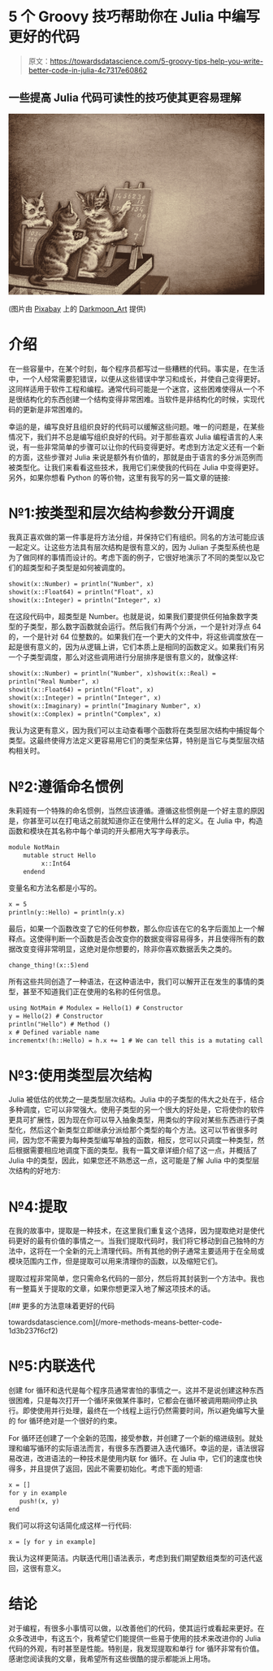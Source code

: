 # 5 个 Groovy 技巧帮助你在 Julia 中编写更好的代码

> 原文：<https://towardsdatascience.com/5-groovy-tips-help-you-write-better-code-in-julia-4c7317e60862>

## 一些提高 Julia 代码可读性的技巧使其更容易理解

![](img/30c4a28da528015ea07d20c0f335d50f.png)

(图片由 [Pixabay](https://pixabay.com/images/id-4178304/) 上的 [Darkmoon_Art](https://pixabay.com/users/darkmoon_art-1664300/) 提供)

# 介绍

在一些容量中，在某个时刻，每个程序员都写过一些糟糕的代码。事实是，在生活中，一个人经常需要犯错误，以便从这些错误中学习和成长，并使自己变得更好。这同样适用于软件工程和编程。通常代码可能是一个迷宫，这些困难使得从一个不是很结构化的东西创建一个结构变得非常困难。当软件是非结构化的时候，实现代码的更新是非常困难的。

幸运的是，编写良好且组织良好的代码可以缓解这些问题。唯一的问题是，在某些情况下，我们并不总是编写组织良好的代码。对于那些喜欢 Julia 编程语言的人来说，有一些非常简单的步骤可以让你的代码变得更好。考虑到方法定义还有一个新的方面，这些步骤对 Julia 来说是额外有价值的，那就是由于语言的多分派范例而被类型化。让我们来看看这些技术，我用它们来使我的代码在 Julia 中变得更好。另外，如果你想看 Python 的等价物，这里有我写的另一篇文章的链接:

</how-not-to-make-spaghetti-out-of-python-7f4d96d4000b>  

# №1:按类型和层次结构参数分开调度

我真正喜欢做的第一件事是将方法分组，并保持它们有组织。同名的方法可能应该一起定义。让这些方法具有层次结构是很有意义的，因为 Julian 子类型系统也是为了做同样的事情而设计的。考虑下面的例子，它很好地演示了不同的类型以及它们的超类型和子类型是如何被调度的。

```
showit(x::Number) = println("Number", x)
showit(x::Float64) = println("Float", x)
showit(x::Integer) = println("Integer", x)
```

在这段代码中，超类型是 Number。也就是说，如果我们要提供任何抽象数字类型的子类型，那么数字函数就会运行。然后我们有两个分派，一个是针对浮点 64 的，一个是针对 64 位整数的。如果我们在一个更大的文件中，将这些调度放在一起是很有意义的，因为从逻辑上讲，它们本质上是相同的函数定义。如果我们有另一个子类型调度，那么对这些调用进行分层排序是很有意义的，就像这样:

```
showit(x::Number) = println("Number", x)showit(x::Real) = println("Real Number", x)
showit(x::Float64) = println("Float", x)
showit(x::Integer) = println("Integer", x)
showit(x::Imaginary) = println("Imaginary Number", x)
showit(x::Complex) = println("Complex", x)
```

我认为这更有意义，因为我们可以主动查看哪个函数将在类型层次结构中捕捉每个类型。这最终使得方法定义更容易用它们的类型来估算，特别是当它与类型层次结构相关时。

# №2:遵循命名惯例

朱莉娅有一个特殊的命名惯例，当然应该遵循。遵循这些惯例是一个好主意的原因是，你甚至可以在打电话之前就知道你正在使用什么样的定义。在 Julia 中，构造函数和模块在其名称中每个单词的开头都用大写字母表示。

```
module NotMain
    mutable struct Hello
         x::Int64
    endend
```

变量名和方法名都是小写的。

```
x = 5
println(y::Hello) = println(y.x)
```

最后，如果一个函数改变了它的任何参数，那么你应该在它的名字后面加上一个解释点。这使得判断一个函数是否会改变你的数据变得容易得多，并且使得所有的数据改变变得非常明显，这绝对是你想要的，除非你喜欢数据丢失之类的。

```
change_thing!(x::5)end
```

所有这些共同创造了一种语法，在这种语法中，我们可以解开正在发生的事情的类型，甚至不知道我们正在使用的名称的任何信息。

```
using NotMain # Modulex = Hello(1) # Constructor
y = Hello(2) # Constructor
println("Hello") # Method ()
x # Defined variable name
incrementx!(h::Hello) = h.x += 1 # We can tell this is a mutating call
```

# №3:使用类型层次结构

Julia 被低估的优势之一是类型层次结构。Julia 中的子类型的伟大之处在于，结合多种调度，它可以非常强大。使用子类型的另一个很大的好处是，它将使你的软件更具可扩展性，因为现在你可以导入抽象类型，用类似的字段对某些东西进行子类型化，然后这个新类型立即继承分派给那个类型的每个方法。这可以节省很多时间，因为您不需要为每种类型编写单独的函数，相反，您可以只调度一种类型，然后根据需要相应地调度下面的类型。我有一篇文章详细介绍了这一点，并概括了 Julia 中的类型，因此，如果您还不熟悉这一点，这可能是了解 Julia 中的类型层次结构的好地方:

</everything-you-need-to-know-about-types-in-julia-84f64c0f86f3>  

# №4:提取

在我的故事中，提取是一种技术，在这里我们重复这个选择，因为提取绝对是使代码更好的最有价值的事情之一。当我们提取代码时，我们将它移动到自己独特的方法中，这将在一个全新的元上清理代码。所有其他的例子通常主要适用于在全局或模块范围内工作，但是提取可以用来清理你的函数，以及缩短它们。

提取过程非常简单，您只需命名代码的一部分，然后将其封装到一个方法中。我也有一整篇关于提取的文章，如果你想更深入地了解这项技术的话。

</more-methods-means-better-code-1d3b237f6cf2> [## 更多的方法意味着更好的代码

towardsdatascience.com](/more-methods-means-better-code-1d3b237f6cf2) 

# №5:内联迭代

创建 for 循环和迭代是每个程序员通常害怕的事情之一。这并不是说创建这种东西很困难，只是每次打开一个循环来做某件事时，它都会在循环被调用期间停止执行。即使使用并行处理，最终在一个线程上运行仍然需要时间，所以避免编写大量的 for 循环绝对是一个很好的约束。

For 循环还创建了一个全新的范围，接受参数，并创建了一个新的缩进级别。就处理和编写循环的实际语法而言，有很多东西要进入迭代循环。幸运的是，语法很容易改进，改进语法的一种技术是使用内联 for 循环。在 Julia 中，它们的速度也快得多，并且提供了返回，因此不需要初始化。考虑下面的短语:

```
x = []
for y in example
   push!(x, y)
end
```

我们可以将这句话简化成这样一行代码:

```
x = [y for y in example]
```

我认为这样更简洁。内联迭代用[]语法表示，考虑到我们期望数组类型的可迭代返回，这很有意义。

# 结论

对于编程，有很多小事情可以做，以改善他们的代码，使其运行或看起来更好。在众多改进中，有这五个，我希望它们能提供一些易于使用的技术来改进你的 Julia 代码的外观，有时甚至是性能。特别是，我发现提取和单行 for 循环非常有价值。感谢您阅读我的文章，我希望所有这些很酷的提示都能派上用场。